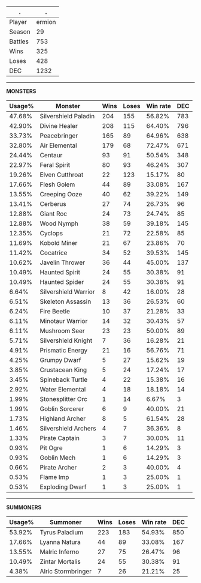 .|.
|-|-
Player|ermion
Season|29
Battles|753
Wins|325
Loses|428
DEC|1232

---
**MONSTERS**

Usage%|Monster|Wins|Loses|Win rate|DEC|
-|-|-|-|-|-|
47.68%|Silvershield Paladin|204|155|56.82%|783|
42.90%|Divine Healer|208|115|64.40%|796|
33.73%|Peacebringer|165|89|64.96%|638|
32.80%|Air Elemental|179|68|72.47%|671|
24.44%|Centaur|93|91|50.54%|348|
22.97%|Feral Spirit|80|93|46.24%|307|
19.26%|Elven Cutthroat|22|123|15.17%|80|
17.66%|Flesh Golem|44|89|33.08%|167|
13.55%|Creeping Ooze|40|62|39.22%|149|
13.41%|Cerberus|27|74|26.73%|96|
12.88%|Giant Roc|24|73|24.74%|85|
12.88%|Wood Nymph|38|59|39.18%|145|
12.35%|Cyclops|21|72|22.58%|85|
11.69%|Kobold Miner|21|67|23.86%|70|
11.42%|Cocatrice|34|52|39.53%|145|
10.62%|Javelin Thrower|36|44|45.00%|137|
10.49%|Haunted Spirit|24|55|30.38%|91|
10.49%|Haunted Spider|24|55|30.38%|91|
6.64%|Silvershield Warrior|8|42|16.00%|28|
6.51%|Skeleton Assassin|13|36|26.53%|60|
6.24%|Fire Beetle|10|37|21.28%|33|
6.11%|Minotaur Warrior|14|32|30.43%|57|
6.11%|Mushroom Seer|23|23|50.00%|89|
5.71%|Silvershield Knight|7|36|16.28%|21|
4.91%|Prismatic Energy|21|16|56.76%|71|
4.25%|Grumpy Dwarf|5|27|15.62%|19|
3.85%|Crustacean King|5|24|17.24%|17|
3.45%|Spineback Turtle|4|22|15.38%|16|
2.92%|Water Elemental|4|18|18.18%|14|
1.99%|Stonesplitter Orc|1|14|6.67%|3|
1.99%|Goblin Sorcerer|6|9|40.00%|21|
1.73%|Highland Archer|8|5|61.54%|28|
1.46%|Silvershield Archers|4|7|36.36%|8|
1.33%|Pirate Captain|3|7|30.00%|11|
0.93%|Pit Ogre|1|6|14.29%|3|
0.93%|Goblin Mech|1|6|14.29%|3|
0.66%|Pirate Archer|2|3|40.00%|4|
0.53%|Flame Imp|1|3|25.00%|1|
0.53%|Exploding Dwarf|1|3|25.00%|1|

---
**SUMMONERS**

Usage%|Summoner|Wins|Loses|Win rate|DEC|
-|-|-|-|-|-|
53.92%|Tyrus Paladium|223|183|54.93%|850|
17.66%|Lyanna Natura|44|89|33.08%|167|
13.55%|Malric Inferno|27|75|26.47%|96|
10.49%|Zintar Mortalis|24|55|30.38%|91|
4.38%|Alric Stormbringer|7|26|21.21%|25|
